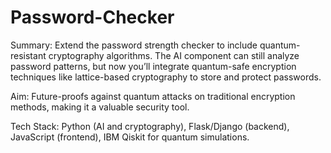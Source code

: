 # Password-Checker
Summary: Extend the password strength checker to include quantum-resistant cryptography algorithms. The AI component can still analyze password patterns, but now you’ll integrate quantum-safe encryption techniques like lattice-based cryptography to store and protect passwords.

Aim: Future-proofs against quantum attacks on traditional encryption methods, making it a valuable security tool.

Tech Stack: Python (AI and cryptography), Flask/Django (backend), JavaScript (frontend), IBM Qiskit for quantum simulations.

